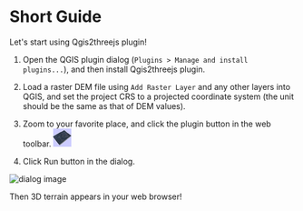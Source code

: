 Short Guide
===========

Let's start using Qgis2threejs plugin!

1. Open the QGIS plugin dialog (```Plugins > Manage and install plugins...```), and then install Qgis2threejs plugin.

2. Load a raster DEM file using `Add Raster Layer` and any other layers into QGIS, and set the project CRS to a projected coordinate system (the unit should be the same as that of DEM values).

3. Zoom to your favorite place, and click the plugin button in the web toolbar. ![plugin icon](../../icon.png)

4. Click Run button in the dialog.

  ![dialog image](https://github.com/minorua/Qgis2threejs/wiki/images/dialog.png)

Then 3D terrain appears in your web browser!
